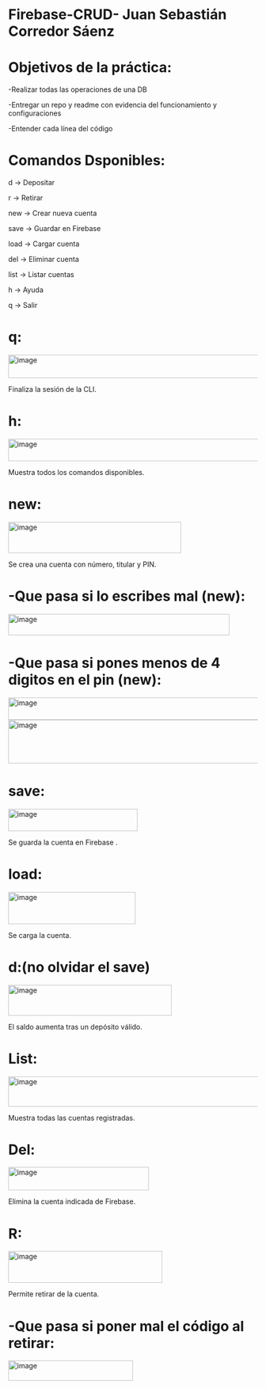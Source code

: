 # Firebase-CRUD- Juan Sebastián Corredor Sáenz
# Objetivos de la práctica:
-Realizar todas las operaciones de una DB

-Entregar un repo y readme con evidencia del funcionamiento y configuraciones

-Entender cada línea del código

# Comandos Dsponibles:
d <monto>          -> Depositar

r <monto> <pin>    -> Retirar

new <num> <titular> <pin> -> Crear nueva cuenta

save               -> Guardar en Firebase

load <num>         -> Cargar cuenta

del <num>          -> Eliminar cuenta

list               -> Listar cuentas

h                  -> Ayuda

q                  -> Salir

# q:

<img width="651" height="47" alt="image" src="https://github.com/user-attachments/assets/12f05de1-439f-46e2-89d3-85a4a4486834" />

Finaliza la sesión de la CLI.

# h:

<img width="1000" height="45" alt="image" src="https://github.com/user-attachments/assets/a385d29d-b78d-4a7e-991a-80f6346684c5" />

Muestra todos los comandos disponibles.

# new:

<img width="349" height="63" alt="image" src="https://github.com/user-attachments/assets/7c827f74-f83a-40ab-a5ec-2677eb3b50cb" />

Se crea una cuenta con número, titular y PIN.


# -Que pasa si lo escribes mal (new):

<img width="447" height="43" alt="image" src="https://github.com/user-attachments/assets/de28566c-78b0-49cf-99d9-0802dc881ab7" />


# -Que pasa si pones menos de 4 digitos en el pin (new):

<img width="618" height="45" alt="image" src="https://github.com/user-attachments/assets/ca9a5c7f-1017-4972-8717-4078b8efcbee" />

<img width="737" height="88" alt="image" src="https://github.com/user-attachments/assets/362b5423-85b6-4a6f-ae78-19ecd3f2e9cd" />

# save:

<img width="261" height="45" alt="image" src="https://github.com/user-attachments/assets/c504775d-4bb7-4d36-8dda-dbb3f8b22b90" />

Se guarda la cuenta en Firebase .

# load:

<img width="257" height="65" alt="image" src="https://github.com/user-attachments/assets/2c4d78d3-5125-45e8-9a4b-cb834e2f7122" />

Se carga la cuenta.

# d:(no olvidar el save)

<img width="330" height="62" alt="image" src="https://github.com/user-attachments/assets/69f174db-d763-47f1-8b72-ac557add3367" />

El saldo aumenta tras un depósito válido.

# List: 

<img width="639" height="61" alt="image" src="https://github.com/user-attachments/assets/1c6fcd74-63c3-41b4-8cd8-792cfb299c30" />

Muestra todas las cuentas registradas.

# Del:

<img width="284" height="47" alt="image" src="https://github.com/user-attachments/assets/a1230d89-aea9-442f-bda4-b21524330add" />

Elimina la cuenta indicada de Firebase.

# R:

<img width="311" height="64" alt="image" src="https://github.com/user-attachments/assets/292b8e7e-2aee-4b63-a9b9-ad52f0065fa4" />

Permite retirar de la cuenta.

# -Que pasa si poner mal el código al retirar:

<img width="252" height="41" alt="image" src="https://github.com/user-attachments/assets/033f542d-56c5-4288-bff7-eef5209417c4" />










